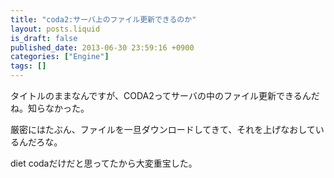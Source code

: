 ```yaml
---
title: "coda2:サーバ上のファイル更新できるのか"
layout: posts.liquid
is_draft: false
published_date: 2013-06-30 23:59:16 +0900
categories: ["Engine"]
tags: []
---
```


タイトルのままなんですが、CODA2ってサーバの中のファイル更新できるんだね。知らなかった。  
  
厳密にはたぶん、ファイルを一旦ダウンロードしてきて、それを上げなおしているんだろな。  
  
diet codaだけだと思ってたから大変重宝した。


